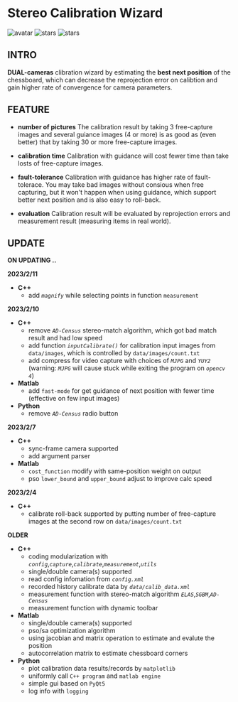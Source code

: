 # Stereo Calibration Wizard #

![avatar](https://badgen.net/badge/Language/C++17/green)
![stars](https://badgen.net/badge/Env./windows/blue)
![stars](https://badgen.net/badge/Lab./opencv4/orange)

## INTRO ##
  **DUAL-cameras** clibration wizard by estimating the **best next position** of the chessboard, which can decrease the reprojection error on calibtion and gain higher rate of convergence for camera parameters.

## FEATURE ##
- **number of pictures**
  The calibration result by taking 3 free-capture images and several guiance images (4 or more) is as good as (even better) that by taking 30 or more free-capture images.

- **calibration time**
  Calibration with guidance will cost fewer time than take losts of free-capture images. 

- **fault-tolerance**
  Calibration with guidance has higher rate of fault-tolerace. You may take bad images without consious when free capturing, but it won't happen when using guidance, which support better next position and is also easy to roll-back. 

- **evaluation**
  Calibration result will be evaluated by reprojection errors and measurement result (measuring items in real world). 

## UPDATE ##
**ON UPDATING ..**

**2023/2/11**
  - **C++**
    - add *`magnify`* while selecting points in function `measurement`

**2023/2/10**
  - **C++**
    - remove *`AD-Census`* stereo-match algorithm, which got bad match result and had low speed
    - add function *`inputCalibrate()`* for calibration input images from `data/images`, which is controlled by `data/images/count.txt`
    - add compress for video capture with choices of *`MJPG`* and *`YUY2`* (warning: *`MJPG`* will cause stuck while exiting the program on *`opencv 4`*)
  - **Matlab**
    - add `fast-mode` for get guidance of next position with fewer time (effective on few input images)
  - **Python**
    - remove *`AD-Census`* radio button
  

**2023/2/7**
  - **C++**
    - sync-frame camera supported
    - add argument parser
  - **Matlab** 
    - `cost_function` modify with same-position weight on output
    - pso `lower_bound` and `upper_bound` adjust to improve calc speed

**2023/2/4**
  - **C++**
    - calibrate roll-back supported by putting number of free-capture images at the second row on `data/images/count.txt`

**OLDER**
  - **C++**
    - coding modularization with *`config`*,*`capture`*,*`calibrate`*,*`measurement`*,*`utils`*
    - single/double camera(s) supported
    - read config infomation from *`config.xml`*
    - recorded history calibrate data by *`data/calib_data.xml`*
    - measurement function with stereo-match algorithm *`ELAS`*,*`SGBM`*,*`AD-Census`*
    - measurement function with dynamic toolbar
  - **Matlab**
    - single/double camera(s) supported
    - pso/sa optimization algorithm
    - using jacobian and matrix operation to estimate and evalute the position 
    - autocorrelation matrix to estimate chessboard corners
  - **Python**
    - plot calibration data results/records by `matplotlib` 
    - uniformly call `C++ program` and `matlab engine`
    - simple gui based on `PyQt5`
    - log info with `logging`

<!-- # Calibration Wizard
[**Paper**](http://openaccess.thecvf.com/content_ICCV_2019/papers/Peng_Calibration_Wizard_A_Guidance_System_for_Camera_Calibration_Based_on_ICCV_2019_paper.pdf) | [**Video**](https://www.youtube.com/watch?v=my3jocjpD0U&feature=youtu.be&t=398) <br>
<img src="https://pengsongyou.github.io/media/wizard0.jpg" width="270"/> <img src="https://pengsongyou.github.io/media/wizard1.jpg" width="270"/> <img src="https://pengsongyou.github.io/media/wizard2.jpg" width="270"/>

This repository contains the implementation of the paper:

Calibration Wizard: A Guidance System for Camera Calibration Based on Modelling Geometric and Corner Uncertainty  
[Songyou Peng](http://pengsongyou.github.io/) and [Peter Sturm](https://team.inria.fr/steep/people/peter-sturm/)  
**ICCV 2019** (Oral)  

If you find our code or paper useful, please consider citing
```
@inproceedings{peng2019iccv,
 author =  {Songyou Peng and Peter Sturm},
 title = {Calibration Wizard: A Guidance System for Camera Calibration Based on Modelling Geometric and Corner Uncertainty},
 booktitle = {IEEE International Conference on Computer Vision (ICCV)},
 year = {2019},
}
```
## Installation
### Requirements
* CMake
* OpenCV
* MATLAB

### Build
```sh
git clone https://github.com/pengsongyou/CalibrationWizard
cd CalibrationWizard
mkdir build
cd build
cmake ..
make
```
Tested working on Mac OSX, OpenCV 2.4.11 and MATLAB R2015b.

## Usage

* **First step**: run binary `./bin/CalibrationWizard` and choose `mode=0` to capture images freely for initial calibration.
Press `space` to capture one image. After capturing, press `ESC` and the calibration is automatically done.  
* **Second step**: run `src_matlab/main_estimate.m` to estimate the next best pose.  
* **Third step**: run binary `./bin/CalibrationWizard` again and choose `mode=1`. The estimated next pose should be displayed. You can try to overlay the checkerboard with the new pose, and press `space` to capture the image.

Loop over the second and third step until you are satisfied, or tired :)

#### Command Line Options
* `mode=0` captures images for initial camera calibration
* `mode=1` shows the next best pose for capturing

In addition, we provide `mode=2` if you only want to perform calibration on all the captured images listed in `out/images/image_list.xml`.

#### TODO
* [ ] Release codes of the unified system in C++ which integrates the next best pose estimation.

#### Extreme Poses
Sometimes the next pose is extreme so the checkerboard cannot be detected. Please consider: 
* Check if the values in the uncertainty map are low. If yes, then the calibration has more or less converged.
* Consider autocorrelation matrix, simply set `autoCorr_flag=1` in `src_matlab/main_estimate.m`.
* Re-run `src_matlab/main_estimate.m`. -->
